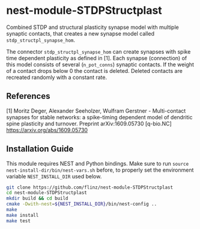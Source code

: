 # nest-module-STDPStructplast

Combined STDP and structural plasticity synapse model with multiple synaptic contacts, that creates a new synapse model called ``stdp_structpl_synapse_hom``.

The connector ``stdp_structpl_synapse_hom`` can create synapses with spike time dependent plasticity as defined in [1]. Each synapse (connection) of this model consists of several (``n_pot_conns``) synaptic contacts. If the weight of a contact drops below 0 the contact is deleted. Deleted contacts are recreated randomly with a constant rate.

## References
[1] Moritz Deger, Alexander Seeholzer, Wulfram Gerstner - Multi-contact synapses
for stable networks: a spike-timing dependent model of dendritic spine
plasticity and turnover. Preprint arXiv:1609.05730 [q-bio.NC]
https://arxiv.org/abs/1609.05730


## Installation Guide

This module requires NEST and Python bindings. Make sure to run ``source nest-install-dir/bin/nest-vars.sh`` before, to properly set the environment variable ``NEST_INSTALL_DIR`` used below.

```bash
git clone https://github.com/flinz/nest-module-STDPStructplast
cd nest-module-STDPStructplast
mkdir build && cd build
cmake -Dwith-nest=${NEST_INSTALL_DIR}/bin/nest-config ..
make
make install
make test
```
